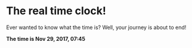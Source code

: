 # The real time clock!

Ever wanted to know what the time is? Well, your journey is about to end!

**The time is Nov 29, 2017, 07:45**